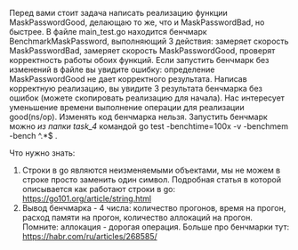 Перед вами стоит задача написать реализацию функции MaskPasswordGood, делающаю то же, что и MaskPasswordBad, но быстрее. В файле main_test.go находится бенчмарк BenchmarkMaskPassword, выполняющий 3 действия: замеряет скорость MaskPasswordBad, замеряет скорость MaskPasswordGood, проверят корректность работы обоих функций.
Если запустить бенчмарк без изменений в файле вы увидите ошибку: определение MaskPasswordGood не дает корректного результата. Написав корректную реализацию, вы увидите 3 результата бенчмарка без ошибок (можете скопировать реализацию для начала). Нас интересует уменьшение времени выполнение операции для реализации good(ns/op).
Изменять код бенчмарка нельзя.
Запустить бенчмарк можно *из папки task_4* командой  go test -benchtime=100x -v -benchmem -bench ^.*$ .

Что нужно знать: 
1. Строки в go являются неизменяемыми объектами, мы не можем в строке просто заменить один символ. Подробная статья в которой описывается как работают строки в go: https://go101.org/article/string.html
2. Вывод бенчмарка - 4 числа: количество прогонов, время на прогон, расход памяти на прогон, количество аллокаций на прогон. Помните: аллокация - дорогая операция. Больше про бенчмарки тут: https://habr.com/ru/articles/268585/